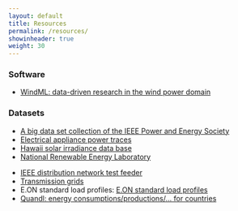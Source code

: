 ```yaml
---
layout: default
title: Resources
permalink: /resources/
showinheader: true
weight: 30
---
```




<!-- <h3><b>Project websites</b></h3>

- <a href="http://www.ci.uni-oldenburg.de/55385.html">Energy information systems and wind energy prediction</a>
- <a href="http://cs.adelaide.edu.au/%7Eoptlog/research/windfarmlayout.php">Layout optimisation of large wind farms</a>
- <a href="http://www.sita-research.org/">Sustainable Information Technologies and Applications (SITA) Research Center</a> -->

<h3><b>Software</b></h3>

<!-- - <a href="http://ewh.ieee.org/cmte/psace/CAMS_taskforce/software.htm">Comprehensive collection by the IEEE TF Open Source Software for Power Systems</a> -->
- <a href="http://windml.org/">WindML: data-driven research in the wind power domain</a>

<h3><b>Datasets</b></h3>

- <a href="http://sites.ieee.org/pes-iss/data-sets/">A big data set collection of the IEEE Power and Energy Society</a>
- <a href="http://www.tracebase.org/publications">Electrical appliance power traces</a>
- <a href="http://www.nrel.gov/midc/oahu_archive/">Hawaii solar irradiance data base</a>
- <a href="http://www.nrel.gov/gis/data.html">National Renewable Energy Laboratory</a>
<!-- - <a href="http://www.dwd.de/bvbw/appmanager/bvbw/dwdwwwDesktop?_nfpb=true&amp;_pageLabel=_dwdwww_klima_umwelt_klimadaten_deutschland&amp;_state=maximized&amp;_windowLabel=T82002&amp;switchLang=en">Climate data from Deutscher Wetterdienst</a> -->
- <a href="http://ewh.ieee.org/soc/pes/dsacom/testfeeders/index.html">IEEE distribution network test feeder</a>
- <a href="http://www.ee.washington.edu/research/pstca/">Transmission grids</a>
- E.ON standard load profiles: <a href="http://www.energienetz-mitte.de/marktpartner/netzzugang-nutzung/strom/standardlastprofilverfahren/">E.ON standard load profiles</a>
- <a href="http://www.quandl.com/collections">Quandl: energy consumptions/productions/... for countries</a>
